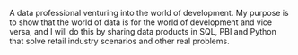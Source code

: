 A data professional venturing into the world of development. My purpose is to show that the world of data is for the world of development and vice versa, and I will do this by sharing data products in SQL, PBI and Python that solve retail industry scenarios and other real problems.
